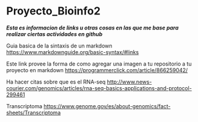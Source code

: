 # Proyecto_Bioinfo2

***Esta es informacion de links u otras cosas en las que me base para realizar ciertas actividades en github***

Guia basica de la sintaxis de un markdown
https://www.markdownguide.org/basic-syntax/#links

Este link provee la forma de como agregar una imagen a tu repositorio a tu proyecto en markdown
https://programmerclick.com/article/866259042/

Ha hacer citas sobre que es el 
RNA-seq
http://www.news-courier.com/genomics/articles/rna-seq-basics-applications-and-protocol-299461

Transcriptoma
https://www.genome.gov/es/about-genomics/fact-sheets/Transcriptoma

